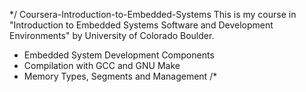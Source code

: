 */ 
Coursera-Introduction-to-Embedded-Systems
This is my course in 
"Introduction to Embedded Systems Software and Development Environments" 
by University of Colorado Boulder. 

- Embedded System Development Components
- Compilation with GCC and GNU Make
- Memory Types, Segments and Management
                                                /*
